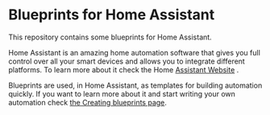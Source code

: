 # Blueprints for Home Assistant
This repository contains some blueprints for Home Assistant. 

Home Assistant is an amazing home automation software that gives you full control over all your smart devices and allows you to integrate different platforms. To learn more about it check the Home [Assistant Website](https://www.home-assistant.io/) .

Blueprints are used, in Home Assistant, as templates for building automation quickly. If you want to learn more about it and start writing your own automation check [the Creating blueprints page](https://www.home-assistant.io/docs/blueprint/).
